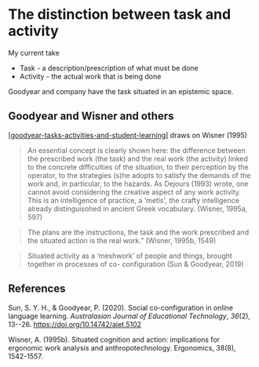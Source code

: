 # The distinction between task and activity

My current take

- Task - a description/prescription of what must be done
- Activity - the actual work that is being done

Goodyear and company have the task situated in an epistemic space.

## Goodyear and Wisner and others

[[goodyear-tasks-activities-and-student-learning]] draws on Wisner (1995)

> An essential concept is clearly shown here: the difference between the prescribed work (the task) and the real work (the activity) linked to the concrete difficulties of the situation, to their perception by the operator, to the strategies (s)he adopts to satisfy the demands of the work and, in particular, to the hazards. As Dejours (1993) wrote, one cannot avoid considering the creative aspect of any work activity.  This is an intelligence of practice, a ‘metis', the crafty intelligence already distinguisohed in ancient Greek vocabulary. (Wisner, 1995a, 597) 

> The plans are the instructions, the task and the work prescribed and the situated action is the real work.” (Wisner, 1995b, 1549)

> Situated activity as a ‘meshwork’ of people and things, brought together in processes of co- configuration (Sun & Goodyear, 2019)


## References

Sun, S. Y. H., & Goodyear, P. (2020). Social co-configuration in online language learning. *Australasian Journal of Educational Technology*, *36*(2), 13--26\. <https://doi.org/10.14742/ajet.5102>

Wisner, A. (1995b). Situated cognition and action: implications for ergonomic work analysis and anthropotechnology. Ergonomics, 38(8), 1542-1557.

[//begin]: # "Autogenerated link references for markdown compatibility"
[goodyear-tasks-activities-and-student-learning]: goodyear-tasks-activities-and-student-learning.md "Tasks, activities and student learning"
[//end]: # "Autogenerated link references"